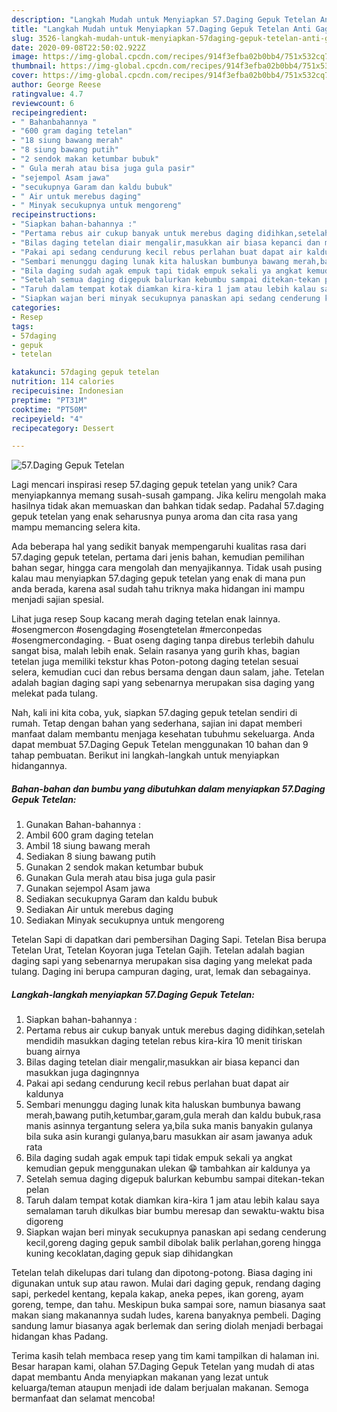 ```yaml
---
description: "Langkah Mudah untuk Menyiapkan 57.Daging Gepuk Tetelan Anti Gagal"
title: "Langkah Mudah untuk Menyiapkan 57.Daging Gepuk Tetelan Anti Gagal"
slug: 3526-langkah-mudah-untuk-menyiapkan-57daging-gepuk-tetelan-anti-gagal
date: 2020-09-08T22:50:02.922Z
image: https://img-global.cpcdn.com/recipes/914f3efba02b0bb4/751x532cq70/57daging-gepuk-tetelan-foto-resep-utama.jpg
thumbnail: https://img-global.cpcdn.com/recipes/914f3efba02b0bb4/751x532cq70/57daging-gepuk-tetelan-foto-resep-utama.jpg
cover: https://img-global.cpcdn.com/recipes/914f3efba02b0bb4/751x532cq70/57daging-gepuk-tetelan-foto-resep-utama.jpg
author: George Reese
ratingvalue: 4.7
reviewcount: 6
recipeingredient:
- " Bahanbahannya "
- "600 gram daging tetelan"
- "18 siung bawang merah"
- "8 siung bawang putih"
- "2 sendok makan ketumbar bubuk"
- " Gula merah atau bisa juga gula pasir"
- "sejempol Asam jawa"
- "secukupnya Garam dan kaldu bubuk"
- " Air untuk merebus daging"
- " Minyak secukupnya untuk mengoreng"
recipeinstructions:
- "Siapkan bahan-bahannya :"
- "Pertama rebus air cukup banyak untuk merebus daging didihkan,setelah mendidih masukkan daging tetelan rebus kira-kira 10 menit tiriskan buang airnya"
- "Bilas daging tetelan diair mengalir,masukkan air biasa kepanci dan masukkan juga dagingnnya"
- "Pakai api sedang cendurung kecil rebus perlahan buat dapat air kaldunya"
- "Sembari menunggu daging lunak kita haluskan bumbunya bawang merah,bawang putih,ketumbar,garam,gula merah dan kaldu bubuk,rasa manis asinnya tergantung selera ya,bila suka manis banyakin gulanya bila suka asin kurangi gulanya,baru masukkan air asam jawanya aduk rata"
- "Bila daging sudah agak empuk tapi tidak empuk sekali ya angkat kemudian gepuk menggunakan ulekan 😁 tambahkan air kaldunya ya"
- "Setelah semua daging digepuk balurkan kebumbu sampai ditekan-tekan pelan"
- "Taruh dalam tempat kotak diamkan kira-kira 1 jam atau lebih kalau saya semalaman taruh dikulkas biar bumbu meresap dan sewaktu-waktu bisa digoreng"
- "Siapkan wajan beri minyak secukupnya panaskan api sedang cenderung kecil,goreng daging gepuk sambil dibolak balik perlahan,goreng hingga kuning kecoklatan,daging gepuk siap dihidangkan"
categories:
- Resep
tags:
- 57daging
- gepuk
- tetelan

katakunci: 57daging gepuk tetelan 
nutrition: 114 calories
recipecuisine: Indonesian
preptime: "PT31M"
cooktime: "PT50M"
recipeyield: "4"
recipecategory: Dessert

---
```



![57.Daging Gepuk Tetelan](https://img-global.cpcdn.com/recipes/914f3efba02b0bb4/751x532cq70/57daging-gepuk-tetelan-foto-resep-utama.jpg)

Lagi mencari inspirasi resep 57.daging gepuk tetelan yang unik? Cara menyiapkannya memang susah-susah gampang. Jika keliru mengolah maka hasilnya tidak akan memuaskan dan bahkan tidak sedap. Padahal 57.daging gepuk tetelan yang enak seharusnya punya aroma dan cita rasa yang mampu memancing selera kita.

Ada beberapa hal yang sedikit banyak mempengaruhi kualitas rasa dari 57.daging gepuk tetelan, pertama dari jenis bahan, kemudian pemilihan bahan segar, hingga cara mengolah dan menyajikannya. Tidak usah pusing kalau mau menyiapkan 57.daging gepuk tetelan yang enak di mana pun anda berada, karena asal sudah tahu triknya maka hidangan ini mampu menjadi sajian spesial.

Lihat juga resep Soup kacang merah daging tetelan enak lainnya. #osengmercon #osengdaging #osengtetelan #merconpedas #osengmercondaging. - Buat oseng daging tanpa direbus terlebih dahulu sangat bisa, malah lebih enak. Selain rasanya yang gurih khas, bagian tetelan juga memiliki tekstur khas Poton-potong daging tetelan sesuai selera, kemudian cuci dan rebus bersama dengan daun salam, jahe. Tetelan adalah bagian daging sapi yang sebenarnya merupakan sisa daging yang melekat pada tulang.


Nah, kali ini kita coba, yuk, siapkan 57.daging gepuk tetelan sendiri di rumah. Tetap dengan bahan yang sederhana, sajian ini dapat memberi manfaat dalam membantu menjaga kesehatan tubuhmu sekeluarga. Anda dapat membuat 57.Daging Gepuk Tetelan menggunakan 10 bahan dan 9 tahap pembuatan. Berikut ini langkah-langkah untuk menyiapkan hidangannya.

<!--inarticleads1-->

##### Bahan-bahan dan bumbu yang dibutuhkan dalam menyiapkan 57.Daging Gepuk Tetelan:

1. Gunakan  Bahan-bahannya :
1. Ambil 600 gram daging tetelan
1. Ambil 18 siung bawang merah
1. Sediakan 8 siung bawang putih
1. Gunakan 2 sendok makan ketumbar bubuk
1. Gunakan  Gula merah atau bisa juga gula pasir
1. Gunakan sejempol Asam jawa
1. Sediakan secukupnya Garam dan kaldu bubuk
1. Sediakan  Air untuk merebus daging
1. Sediakan  Minyak secukupnya untuk mengoreng


Tetelan Sapi di dapatkan dari pembersihan Daging Sapi. Tetelan Bisa berupa Tetelan Urat, Tetelan Koyoran juga Tetelan Gajih. Tetelan adalah bagian daging sapi yang sebenarnya merupakan sisa daging yang melekat pada tulang. Daging ini berupa campuran daging, urat, lemak dan sebagainya. 

<!--inarticleads2-->

##### Langkah-langkah menyiapkan 57.Daging Gepuk Tetelan:

1. Siapkan bahan-bahannya :
1. Pertama rebus air cukup banyak untuk merebus daging didihkan,setelah mendidih masukkan daging tetelan rebus kira-kira 10 menit tiriskan buang airnya
1. Bilas daging tetelan diair mengalir,masukkan air biasa kepanci dan masukkan juga dagingnnya
1. Pakai api sedang cendurung kecil rebus perlahan buat dapat air kaldunya
1. Sembari menunggu daging lunak kita haluskan bumbunya bawang merah,bawang putih,ketumbar,garam,gula merah dan kaldu bubuk,rasa manis asinnya tergantung selera ya,bila suka manis banyakin gulanya bila suka asin kurangi gulanya,baru masukkan air asam jawanya aduk rata
1. Bila daging sudah agak empuk tapi tidak empuk sekali ya angkat kemudian gepuk menggunakan ulekan 😁 tambahkan air kaldunya ya
1. Setelah semua daging digepuk balurkan kebumbu sampai ditekan-tekan pelan
1. Taruh dalam tempat kotak diamkan kira-kira 1 jam atau lebih kalau saya semalaman taruh dikulkas biar bumbu meresap dan sewaktu-waktu bisa digoreng
1. Siapkan wajan beri minyak secukupnya panaskan api sedang cenderung kecil,goreng daging gepuk sambil dibolak balik perlahan,goreng hingga kuning kecoklatan,daging gepuk siap dihidangkan


Tetelan telah dikelupas dari tulang dan dipotong-potong. Biasa daging ini digunakan untuk sup atau rawon. Mulai dari daging gepuk, rendang daging sapi, perkedel kentang, kepala kakap, aneka pepes, ikan goreng, ayam goreng, tempe, dan tahu. Meskipun buka sampai sore, namun biasanya saat makan siang makanannya sudah ludes, karena banyaknya pembeli. Daging sandung lamur biasanya agak berlemak dan sering diolah menjadi berbagai hidangan khas Padang. 

Terima kasih telah membaca resep yang tim kami tampilkan di halaman ini. Besar harapan kami, olahan 57.Daging Gepuk Tetelan yang mudah di atas dapat membantu Anda menyiapkan makanan yang lezat untuk keluarga/teman ataupun menjadi ide dalam berjualan makanan. Semoga bermanfaat dan selamat mencoba!
